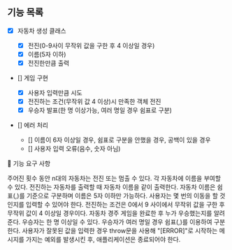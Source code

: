 ## 기능 목록

- [x] 자동차 생성 클래스

  - [x] 전진(0-9사이 무작위 값을 구한 후 4 이상일 경우)
  - [x] 이름(5자 이하)
  - [x] 전진한만큼 출력

- [] 게임 구현

  - [x] 사용자 입력만큼 시도
  - [x] 전진하는 조건(무작위 값 4 이상)시 만족한 객체 전진
  - [x] 우승자 발표(한 명 이상가능, 여러 명일 경우 쉼표로 구분)

- [] 에러 처리
  - [] 이름이 6자 이상일 경우, 쉼표로 구분을 안했을 경우, 공백이 있을 경우
  - [] 사용자 입력 오류(음수, 숫자 아님)

🚀 기능 요구 사항

주어진 횟수 동안 n대의 자동차는 전진 또는 멈출 수 있다.
각 자동차에 이름을 부여할 수 있다. 전진하는 자동차를 출력할 때 자동차 이름을 같이 출력한다.
자동차 이름은 쉼표(,)를 기준으로 구분하며 이름은 5자 이하만 가능하다.
사용자는 몇 번의 이동을 할 것인지를 입력할 수 있어야 한다.
전진하는 조건은 0에서 9 사이에서 무작위 값을 구한 후 무작위 값이 4 이상일 경우이다.
자동차 경주 게임을 완료한 후 누가 우승했는지를 알려준다. 우승자는 한 명 이상일 수 있다.
우승자가 여러 명일 경우 쉼표(,)를 이용하여 구분한다.
사용자가 잘못된 값을 입력한 경우 throw문을 사용해 "[ERROR]"로 시작하는 메시지를 가지는 예외를 발생시킨 후, 애플리케이션은 종료되어야 한다.
